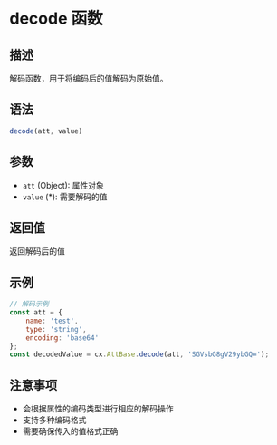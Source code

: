 # decode 函数

## 描述
解码函数，用于将编码后的值解码为原始值。

## 语法
```javascript
decode(att, value)
```

## 参数
- `att` (Object): 属性对象
- `value` (*): 需要解码的值

## 返回值
返回解码后的值

## 示例
```javascript
// 解码示例
const att = {
    name: 'test',
    type: 'string',
    encoding: 'base64'
};
const decodedValue = cx.AttBase.decode(att, 'SGVsbG8gV29ybGQ=');
```

## 注意事项
- 会根据属性的编码类型进行相应的解码操作
- 支持多种编码格式
- 需要确保传入的值格式正确